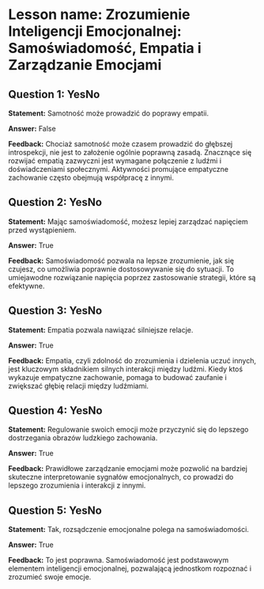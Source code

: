 # Lesson name: Zrozumienie Inteligencji Emocjonalnej: Samoświadomość, Empatia i Zarządzanie Emocjami

## Question 1: YesNo

**Statement:** Samotność może prowadzić do poprawy empatii.

**Answer:** False

**Feedback:**
Chociaż samotność może czasem prowadzić do głębszej introspekcji, nie jest to założenie ogólnie poprawną zasadą. Znacznące się rozwijać empatią zazwyczni jest wymagane połączenie z ludźmi i doświadczeniami społecznymi. Aktywności promujące empatyczne zachowanie często obejmują współpracę z innymi.


## Question 2: YesNo

**Statement:** Mając samoświadomość, możesz lepiej zarządzać napięciem przed wystąpieniem.

**Answer:** True

**Feedback:**
Samoświadomość pozwala na lepsze zrozumienie, jak się czujesz, co umożliwia poprawnie dostosowywanie się do sytuacji. To umiejawodne rozwiązanie napięcia poprzez zastosowanie strategii, które są efektywne.


## Question 3: YesNo

**Statement:** Empatia pozwala nawiązać silniejsze relacje.

**Answer:** True

**Feedback:**
Empatia, czyli zdolność do zrozumienia i dzielenia uczuć innych, jest kluczowym składnikiem silnych interakcji między ludźmi. Kiedy ktoś wykazuje empatyczne zachowanie, pomaga to budować zaufanie i zwiększać głębię relacji między ludźmiami.


## Question 4: YesNo

**Statement:** Regulowanie swoich emocji może przyczynić się do lepszego dostrzegania obrazów ludzkiego zachowania.

**Answer:** True

**Feedback:**
Prawidłowe zarządzanie emocjami może pozwolić na bardziej skuteczne interpretowanie sygnałów emocjonalnych, co prowadzi do lepszego zrozumienia i interakcji z innymi.


## Question 5: YesNo

**Statement:** Tak, rozsądczenie emocjonalne polega na samoświadomości.

**Answer:** True

**Feedback:**
To jest poprawna. Samoświadomość jest podstawowym elementem inteligencji emocjonalnej, pozwalającą jednostkom rozpoznać i zrozumieć swoje emocje.

